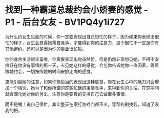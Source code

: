 # 找到一种霸道总裁约会小娇妻的感觉 - P1 - 后台女友 - BV1PQ4y1i727

为什么约女生见面的时候，你一定要表现出自己很忙的样子，因为如果你表现出很忙的样子，女生会觉得她需要竞争，才能得到你的注意力，这个很忙不一定是你有其他邀约，还可以是因为你的事业很忙啦。

你的业余生活很丰富啦，你需要表现出你虽然忙，但是仍然非常想见她，不得不安排好在你没有事情的那一天，去见她这样的感觉，会比你告诉她你一直闲着，等着跟她约会，一切按照她的时间安排走向的感觉。

更能引起她的注意，如果你能恰当的表现出这种感觉，你在女生心中的魅力只会增加一个档次，她为了和你所谓的这些忙碌的事情竞争，来得到你的关注，在这期间就会深化她对你的付出，注意你是要真的安排自己去做很多事情。

而不是嘴上说自己很忙，其实整天在家打游戏门都不出，穿帮的别找我，知道了没我的把。